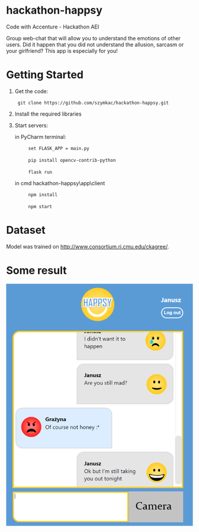 # hackathon-happsy
Code with Accenture - Hackathon AEI

Group web-chat that will allow you to understand the emotions of other users.
Did it happen that you did not understand the allusion, sarcasm or your girlfriend? This app is especially for you!

# Getting Started
1. Get the code:

		git clone https://github.com/szymkac/hackathon-happsy.git

2. Install the required libraries

3. Start servers:

	in PyCharm terminal:

			set FLASK_APP = main.py

			pip install opencv-contrib-python

			flask run

	in cmd hackathon-happsy\app\client 

			npm install

			npm start
 
# Dataset
Model was trained on http://www.consortium.ri.cmu.edu/ckagree/. 

# Some result 
![alt text](https://github.com/szymkac/hackathon-happsy/blob/master/docs/Screen.png)
